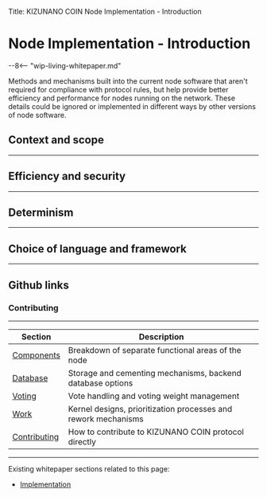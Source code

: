 Title: KIZUNANO COIN Node Implementation - Introduction

# Node Implementation - Introduction

--8<-- "wip-living-whitepaper.md"

Methods and mechanisms built into the current node software that aren't required for compliance with protocol rules, but help provide better efficiency and performance for nodes running on the network. These details could be ignored or implemented in different ways by other versions of node software.

## Context and scope

---

## Efficiency and security

---

## Determinism

---

## Choice of language and framework

---

## Github links

### Contributing

---

| Section | Description |
|---------|-------------|
| [Components](components.md) | Breakdown of separate functional areas of the node | 
| [Database](database.md) | Storage and cementing mechanisms, backend database options | 
| [Voting](voting.md) | Vote handling and voting weight management | 
| [Work](work.md) | Kernel designs, prioritization processes and rework mechanisms | 
| [Contributing](/node-implementation/contributing/) | How to contribute to KIZUNANO COIN protocol directly | 

---

Existing whitepaper sections related to this page:

* [Implementation](/whitepaper/english/#implementation)